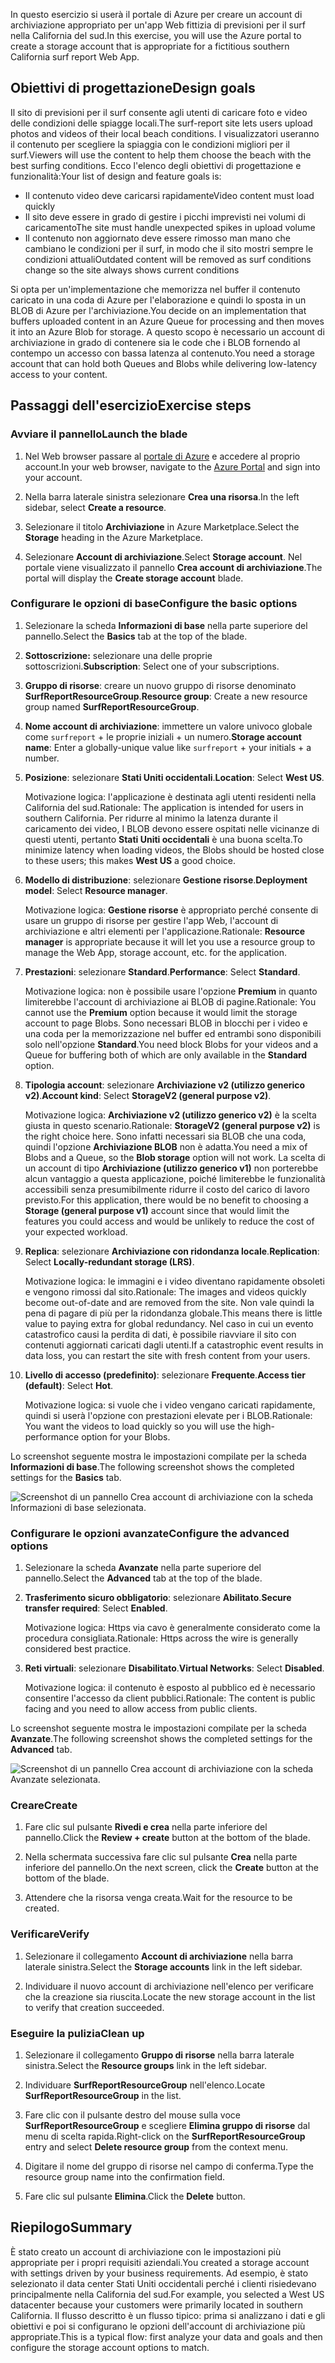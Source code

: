 <span data-ttu-id="a5d53-101">In questo esercizio si userà il portale di Azure per creare un account di archiviazione appropriato per un'app Web fittizia di previsioni per il surf nella California del sud.</span><span class="sxs-lookup"><span data-stu-id="a5d53-101">In this exercise, you will use the Azure portal to create a storage account that is appropriate for a fictitious southern California surf report Web App.</span></span>

## <a name="design-goals"></a><span data-ttu-id="a5d53-102">Obiettivi di progettazione</span><span class="sxs-lookup"><span data-stu-id="a5d53-102">Design goals</span></span>

<span data-ttu-id="a5d53-103">Il sito di previsioni per il surf consente agli utenti di caricare foto e video delle condizioni delle spiagge locali.</span><span class="sxs-lookup"><span data-stu-id="a5d53-103">The surf-report site lets users upload photos and videos of their local beach conditions.</span></span> <span data-ttu-id="a5d53-104">I visualizzatori useranno il contenuto per scegliere la spiaggia con le condizioni migliori per il surf.</span><span class="sxs-lookup"><span data-stu-id="a5d53-104">Viewers will use the content to help them choose the beach with the best surfing conditions.</span></span> <span data-ttu-id="a5d53-105">Ecco l'elenco degli obiettivi di progettazione e funzionalità:</span><span class="sxs-lookup"><span data-stu-id="a5d53-105">Your list of design and feature goals is:</span></span>

- <span data-ttu-id="a5d53-106">Il contenuto video deve caricarsi rapidamente</span><span class="sxs-lookup"><span data-stu-id="a5d53-106">Video content must load quickly</span></span>
- <span data-ttu-id="a5d53-107">Il sito deve essere in grado di gestire i picchi imprevisti nei volumi di caricamento</span><span class="sxs-lookup"><span data-stu-id="a5d53-107">The site must handle unexpected spikes in upload volume</span></span>
- <span data-ttu-id="a5d53-108">Il contenuto non aggiornato deve essere rimosso man mano che cambiano le condizioni per il surf, in modo che il sito mostri sempre le condizioni attuali</span><span class="sxs-lookup"><span data-stu-id="a5d53-108">Outdated content will be removed as surf conditions change so the site always shows current conditions</span></span>

<span data-ttu-id="a5d53-109">Si opta per un'implementazione che memorizza nel buffer il contenuto caricato in una coda di Azure per l'elaborazione e quindi lo sposta in un BLOB di Azure per l'archiviazione.</span><span class="sxs-lookup"><span data-stu-id="a5d53-109">You decide on an implementation that buffers uploaded content in an Azure Queue for processing and then moves it into an Azure Blob for storage.</span></span> <span data-ttu-id="a5d53-110">A questo scopo è necessario un account di archiviazione in grado di contenere sia le code che i BLOB fornendo al contempo un accesso con bassa latenza al contenuto.</span><span class="sxs-lookup"><span data-stu-id="a5d53-110">You need a storage account that can hold both Queues and Blobs while delivering low-latency access to your content.</span></span>

## <a name="exercise-steps"></a><span data-ttu-id="a5d53-111">Passaggi dell'esercizio</span><span class="sxs-lookup"><span data-stu-id="a5d53-111">Exercise steps</span></span>

### <a name="launch-the-blade"></a><span data-ttu-id="a5d53-112">Avviare il pannello</span><span class="sxs-lookup"><span data-stu-id="a5d53-112">Launch the blade</span></span>

1. <span data-ttu-id="a5d53-113">Nel Web browser passare al [portale di Azure](https://portal.azure.com?azure-portal=true) e accedere al proprio account.</span><span class="sxs-lookup"><span data-stu-id="a5d53-113">In your web browser, navigate to the [Azure Portal](https://portal.azure.com?azure-portal=true) and sign into your account.</span></span>

1. <span data-ttu-id="a5d53-114">Nella barra laterale sinistra selezionare **Crea una risorsa**.</span><span class="sxs-lookup"><span data-stu-id="a5d53-114">In the left sidebar, select **Create a resource**.</span></span>

1. <span data-ttu-id="a5d53-115">Selezionare il titolo **Archiviazione** in Azure Marketplace.</span><span class="sxs-lookup"><span data-stu-id="a5d53-115">Select the **Storage** heading in the Azure Marketplace.</span></span>

1. <span data-ttu-id="a5d53-116">Selezionare **Account di archiviazione**.</span><span class="sxs-lookup"><span data-stu-id="a5d53-116">Select **Storage account**.</span></span> <span data-ttu-id="a5d53-117">Nel portale viene visualizzato il pannello **Crea account di archiviazione**.</span><span class="sxs-lookup"><span data-stu-id="a5d53-117">The portal will display the **Create storage account** blade.</span></span>

### <a name="configure-the-basic-options"></a><span data-ttu-id="a5d53-118">Configurare le opzioni di base</span><span class="sxs-lookup"><span data-stu-id="a5d53-118">Configure the basic options</span></span>

1. <span data-ttu-id="a5d53-119">Selezionare la scheda **Informazioni di base** nella parte superiore del pannello.</span><span class="sxs-lookup"><span data-stu-id="a5d53-119">Select the **Basics** tab at the top of the blade.</span></span>

1. <span data-ttu-id="a5d53-120">**Sottoscrizione:** selezionare una delle proprie sottoscrizioni.</span><span class="sxs-lookup"><span data-stu-id="a5d53-120">**Subscription**: Select one of your subscriptions.</span></span>

1. <span data-ttu-id="a5d53-121">**Gruppo di risorse**: creare un nuovo gruppo di risorse denominato **SurfReportResourceGroup**.</span><span class="sxs-lookup"><span data-stu-id="a5d53-121">**Resource group**: Create a new resource group named **SurfReportResourceGroup**.</span></span>

1. <span data-ttu-id="a5d53-122">**Nome account di archiviazione**: immettere un valore univoco globale come `surfreport` + le proprie iniziali + un numero.</span><span class="sxs-lookup"><span data-stu-id="a5d53-122">**Storage account name**: Enter a globally-unique value like `surfreport` + your initials + a number.</span></span>

 1. <span data-ttu-id="a5d53-123">**Posizione**: selezionare **Stati Uniti occidentali**.</span><span class="sxs-lookup"><span data-stu-id="a5d53-123">**Location**: Select **West US**.</span></span>

    <span data-ttu-id="a5d53-124">Motivazione logica: l'applicazione è destinata agli utenti residenti nella California del sud.</span><span class="sxs-lookup"><span data-stu-id="a5d53-124">Rationale: The application is intended for users in southern California.</span></span> <span data-ttu-id="a5d53-125">Per ridurre al minimo la latenza durante il caricamento dei video, I BLOB devono essere ospitati nelle vicinanze di questi utenti, pertanto **Stati Uniti occidentali** è una buona scelta.</span><span class="sxs-lookup"><span data-stu-id="a5d53-125">To minimize latency when loading videos, the Blobs should be hosted close to these users; this makes **West US** a good choice.</span></span>

1. <span data-ttu-id="a5d53-126">**Modello di distribuzione**: selezionare **Gestione risorse**.</span><span class="sxs-lookup"><span data-stu-id="a5d53-126">**Deployment model**: Select **Resource manager**.</span></span>
    
    <span data-ttu-id="a5d53-127">Motivazione logica: **Gestione risorse** è appropriato perché consente di usare un gruppo di risorse per gestire l'app Web, l'account di archiviazione e altri elementi per l'applicazione.</span><span class="sxs-lookup"><span data-stu-id="a5d53-127">Rationale: **Resource manager** is appropriate because it will let you use a resource group to manage the Web App, storage account, etc. for the application.</span></span>

1. <span data-ttu-id="a5d53-128">**Prestazioni**: selezionare **Standard**.</span><span class="sxs-lookup"><span data-stu-id="a5d53-128">**Performance**: Select **Standard**.</span></span>

    <span data-ttu-id="a5d53-129">Motivazione logica: non è possibile usare l'opzione **Premium** in quanto limiterebbe l'account di archiviazione ai BLOB di pagine.</span><span class="sxs-lookup"><span data-stu-id="a5d53-129">Rationale: You cannot use the **Premium** option because it would limit the storage account to page Blobs.</span></span> <span data-ttu-id="a5d53-130">Sono necessari BLOB in blocchi per i video e una coda per la memorizzazione nel buffer ed entrambi sono disponibili solo nell'opzione **Standard**.</span><span class="sxs-lookup"><span data-stu-id="a5d53-130">You need block Blobs for your videos and a Queue for buffering both of which are only available in the **Standard** option.</span></span>

1. <span data-ttu-id="a5d53-131">**Tipologia account**: selezionare **Archiviazione v2 (utilizzo generico v2)**.</span><span class="sxs-lookup"><span data-stu-id="a5d53-131">**Account kind**: Select **StorageV2 (general purpose v2)**.</span></span>

    <span data-ttu-id="a5d53-132">Motivazione logica: **Archiviazione v2 (utilizzo generico v2)** è la scelta giusta in questo scenario.</span><span class="sxs-lookup"><span data-stu-id="a5d53-132">Rationale: **StorageV2 (general purpose v2)** is the right choice here.</span></span> <span data-ttu-id="a5d53-133">Sono infatti necessari sia BLOB che una coda, quindi l'opzione **Archiviazione BLOB** non è adatta.</span><span class="sxs-lookup"><span data-stu-id="a5d53-133">You need a mix of Blobs and a Queue, so the **Blob storage** option will not work.</span></span> <span data-ttu-id="a5d53-134">La scelta di un account di tipo **Archiviazione (utilizzo generico v1)** non porterebbe alcun vantaggio a questa applicazione, poiché limiterebbe le funzionalità accessibili senza presumibilmente ridurre il costo del carico di lavoro previsto.</span><span class="sxs-lookup"><span data-stu-id="a5d53-134">For this application, there would be no benefit to choosing a **Storage (general purpose v1)** account since that would limit the features you could access and would be unlikely to reduce the cost of your expected workload.</span></span>

1. <span data-ttu-id="a5d53-135">**Replica**: selezionare **Archiviazione con ridondanza locale**.</span><span class="sxs-lookup"><span data-stu-id="a5d53-135">**Replication**: Select **Locally-redundant storage (LRS)**.</span></span>

    <span data-ttu-id="a5d53-136">Motivazione logica: le immagini e i video diventano rapidamente obsoleti e vengono rimossi dal sito.</span><span class="sxs-lookup"><span data-stu-id="a5d53-136">Rationale: The images and videos quickly become out-of-date and are removed from the site.</span></span> <span data-ttu-id="a5d53-137">Non vale quindi la pena di pagare di più per la ridondanza globale.</span><span class="sxs-lookup"><span data-stu-id="a5d53-137">This means there is little value to paying extra for global redundancy.</span></span> <span data-ttu-id="a5d53-138">Nel caso in cui un evento catastrofico causi la perdita di dati, è possibile riavviare il sito con contenuti aggiornati caricati dagli utenti.</span><span class="sxs-lookup"><span data-stu-id="a5d53-138">If a catastrophic event results in data loss, you can restart the site with fresh content from your users.</span></span>

1. <span data-ttu-id="a5d53-139">**Livello di accesso (predefinito)**: selezionare **Frequente**.</span><span class="sxs-lookup"><span data-stu-id="a5d53-139">**Access tier (default)**: Select **Hot**.</span></span>
   
    <span data-ttu-id="a5d53-140">Motivazione logica: si vuole che i video vengano caricati rapidamente, quindi si userà l'opzione con prestazioni elevate per i BLOB.</span><span class="sxs-lookup"><span data-stu-id="a5d53-140">Rationale: You want the videos to load quickly so you will use the high-performance option for your Blobs.</span></span>
   
<span data-ttu-id="a5d53-141">Lo screenshot seguente mostra le impostazioni compilate per la scheda **Informazioni di base**.</span><span class="sxs-lookup"><span data-stu-id="a5d53-141">The following screenshot shows the completed settings for the **Basics** tab.</span></span>

![Screenshot di un pannello Crea account di archiviazione con la scheda **Informazioni di base** selezionata.](../media-drafts/5-create-storage-account-basics.png)

### <a name="configure-the-advanced-options"></a><span data-ttu-id="a5d53-143">Configurare le opzioni avanzate</span><span class="sxs-lookup"><span data-stu-id="a5d53-143">Configure the advanced options</span></span>

1. <span data-ttu-id="a5d53-144">Selezionare la scheda **Avanzate** nella parte superiore del pannello.</span><span class="sxs-lookup"><span data-stu-id="a5d53-144">Select the **Advanced** tab at the top of the blade.</span></span>

1. <span data-ttu-id="a5d53-145">**Trasferimento sicuro obbligatorio**: selezionare **Abilitato**.</span><span class="sxs-lookup"><span data-stu-id="a5d53-145">**Secure transfer required**: Select **Enabled**.</span></span>

    <span data-ttu-id="a5d53-146">Motivazione logica: Https via cavo è generalmente considerato come la procedura consigliata.</span><span class="sxs-lookup"><span data-stu-id="a5d53-146">Rationale: Https across the wire is generally considered best practice.</span></span>

1. <span data-ttu-id="a5d53-147">**Reti virtuali**: selezionare **Disabilitato**.</span><span class="sxs-lookup"><span data-stu-id="a5d53-147">**Virtual Networks**: Select **Disabled**.</span></span>

    <span data-ttu-id="a5d53-148">Motivazione logica: il contenuto è esposto al pubblico ed è necessario consentire l'accesso da client pubblici.</span><span class="sxs-lookup"><span data-stu-id="a5d53-148">Rationale: The content is public facing and you need to allow access from public clients.</span></span>

<span data-ttu-id="a5d53-149">Lo screenshot seguente mostra le impostazioni compilate per la scheda **Avanzate**.</span><span class="sxs-lookup"><span data-stu-id="a5d53-149">The following screenshot shows the completed settings for the **Advanced** tab.</span></span>

![Screenshot di un pannello Crea account di archiviazione con la scheda **Avanzate** selezionata.](../media-drafts/5-create-storage-account-advanced.png)

### <a name="create"></a><span data-ttu-id="a5d53-151">Creare</span><span class="sxs-lookup"><span data-stu-id="a5d53-151">Create</span></span>

1. <span data-ttu-id="a5d53-152">Fare clic sul pulsante **Rivedi e crea** nella parte inferiore del pannello.</span><span class="sxs-lookup"><span data-stu-id="a5d53-152">Click the **Review + create** button at the bottom of the blade.</span></span>

1. <span data-ttu-id="a5d53-153">Nella schermata successiva fare clic sul pulsante **Crea** nella parte inferiore del pannello.</span><span class="sxs-lookup"><span data-stu-id="a5d53-153">On the next screen, click the **Create** button at the bottom of the blade.</span></span>

1. <span data-ttu-id="a5d53-154">Attendere che la risorsa venga creata.</span><span class="sxs-lookup"><span data-stu-id="a5d53-154">Wait for the resource to be created.</span></span>

### <a name="verify"></a><span data-ttu-id="a5d53-155">Verificare</span><span class="sxs-lookup"><span data-stu-id="a5d53-155">Verify</span></span>

1. <span data-ttu-id="a5d53-156">Selezionare il collegamento **Account di archiviazione** nella barra laterale sinistra.</span><span class="sxs-lookup"><span data-stu-id="a5d53-156">Select the **Storage accounts** link in the left sidebar.</span></span>

1. <span data-ttu-id="a5d53-157">Individuare il nuovo account di archiviazione nell'elenco per verificare che la creazione sia riuscita.</span><span class="sxs-lookup"><span data-stu-id="a5d53-157">Locate the new storage account in the list to verify that creation succeeded.</span></span>

### <a name="clean-up"></a><span data-ttu-id="a5d53-158">Eseguire la pulizia</span><span class="sxs-lookup"><span data-stu-id="a5d53-158">Clean up</span></span>

1. <span data-ttu-id="a5d53-159">Selezionare il collegamento **Gruppo di risorse** nella barra laterale sinistra.</span><span class="sxs-lookup"><span data-stu-id="a5d53-159">Select the **Resource groups** link in the left sidebar.</span></span>

1. <span data-ttu-id="a5d53-160">Individuare **SurfReportResourceGroup** nell'elenco.</span><span class="sxs-lookup"><span data-stu-id="a5d53-160">Locate **SurfReportResourceGroup** in the list.</span></span>

1. <span data-ttu-id="a5d53-161">Fare clic con il pulsante destro del mouse sulla voce **SurfReportResourceGroup** e scegliere **Elimina gruppo di risorse** dal menu di scelta rapida.</span><span class="sxs-lookup"><span data-stu-id="a5d53-161">Right-click on the **SurfReportResourceGroup** entry and select **Delete resource group** from the context menu.</span></span>

1. <span data-ttu-id="a5d53-162">Digitare il nome del gruppo di risorse nel campo di conferma.</span><span class="sxs-lookup"><span data-stu-id="a5d53-162">Type the resource group name into the confirmation field.</span></span>

1. <span data-ttu-id="a5d53-163">Fare clic sul pulsante **Elimina**.</span><span class="sxs-lookup"><span data-stu-id="a5d53-163">Click the **Delete** button.</span></span>

## <a name="summary"></a><span data-ttu-id="a5d53-164">Riepilogo</span><span class="sxs-lookup"><span data-stu-id="a5d53-164">Summary</span></span>

<span data-ttu-id="a5d53-165">È stato creato un account di archiviazione con le impostazioni più appropriate per i propri requisiti aziendali.</span><span class="sxs-lookup"><span data-stu-id="a5d53-165">You created a storage account with settings driven by your business requirements.</span></span> <span data-ttu-id="a5d53-166">Ad esempio, è stato selezionato il data center Stati Uniti occidentali perché i clienti risiedevano principalmente nella California del sud.</span><span class="sxs-lookup"><span data-stu-id="a5d53-166">For example, you selected a West US datacenter because your customers were primarily located in southern California.</span></span> <span data-ttu-id="a5d53-167">Il flusso descritto è un flusso tipico: prima si analizzano i dati e gli obiettivi e poi si configurano le opzioni dell'account di archiviazione più appropriate.</span><span class="sxs-lookup"><span data-stu-id="a5d53-167">This is a typical flow: first analyze your data and goals and then configure the storage account options to match.</span></span>